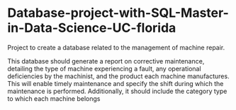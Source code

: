 # Database-project-with-SQL-Master-in-Data-Science-UC-florida
Project to create a database related to the management of machine repair. 


This database should generate a report on corrective maintenance, detailing the type of machine experiencing a fault, any operational deficiencies by the machinist, and the product each machine manufactures. This will enable timely maintenance and specify the shift during which the maintenance is performed. Additionally, it should include the category type to which each machine belongs
